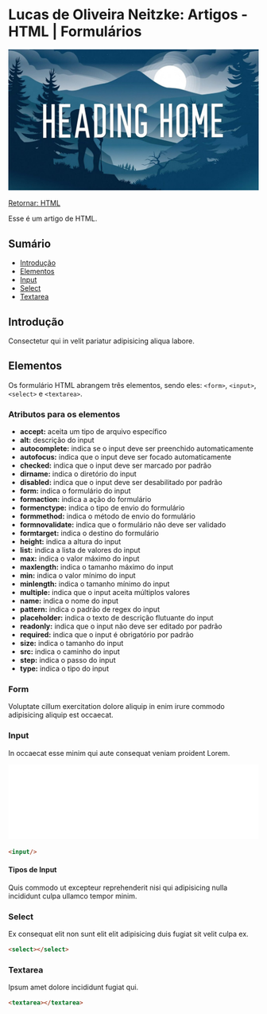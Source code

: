 # Lucas de Oliveira Neitzke: Artigos - HTML | Formulários

<img src="./img/header.jpg"/>

[Retornar: HTML](../html.md)

Esse é um artigo de HTML.

## Sumário

- [Introdução](#teste)
- [Elementos](#teste)
- [Input](#teste)
- [Select](#teste)
- [Textarea](#teste)

## Introdução

Consectetur qui in velit pariatur adipisicing aliqua labore.

## Elementos

Os formulário HTML abrangem três elementos, sendo eles: `<form>`, `<input>`, `<select>` e `<textarea>`.

### Atributos para os elementos

- **accept:** aceita um tipo de arquivo específico
- **alt:** descrição do input
- **autocomplete:** indica se o input deve ser preenchido automaticamente
- **autofocus:** indica que o input deve ser focado automaticamente
- **checked:** indica que o input deve ser marcado por padrão
- **dirname:** indica o diretório do input
- **disabled:** indica que o input deve ser desabilitado por padrão
- **form:** indica o formulário do input
- **formaction:** indica a ação do formulário
- **formenctype:** indica o tipo de envio do formulário
- **formmethod:** indica o método de envio do formulário
- **formnovalidate:** indica que o formulário não deve ser validado 
- **formtarget:** indica o destino do formulário
- **height:** indica a altura do input
- **list:** indica a lista de valores do input
- **max:** indica o valor máximo do input
- **maxlength:** indica o tamanho máximo do input
- **min:** indica o valor mínimo do input
- **minlength:** indica o tamanho mínimo do input
- **multiple:** indica que o input aceita múltiplos valores
- **name:** indica o nome do input
- **pattern:** indica o padrão de regex do input
- **placeholder:** indica o texto de descrição flutuante do input
- **readonly:** indica que o input não deve ser editado por padrão
- **required:** indica que o input é obrigatório por padrão
- **size:** indica o tamanho do input
- **src:** indica o caminho do input
- **step:** indica o passo do input
- **type:** indica o tipo do input

### Form

Voluptate cillum exercitation dolore aliquip in enim irure commodo adipisicing aliquip est occaecat.

### Input

In occaecat esse minim qui aute consequat veniam proident Lorem.

<iframe width="100%" src="//jsfiddle.net/lukas13on/py1ctq7r/15/embedded/html,result/" allowfullscreen="allowfullscreen" frameborder="0"></iframe>

```html
<input/>
```

#### Tipos de Input

Quis commodo ut excepteur reprehenderit nisi qui adipisicing nulla incididunt culpa ullamco tempor minim.

### Select

Ex consequat elit non sunt elit elit adipisicing duis fugiat sit velit culpa ex.

```html
<select></select>
```

### Textarea

Ipsum amet dolore incididunt fugiat qui.

```html
<textarea></textarea>
```